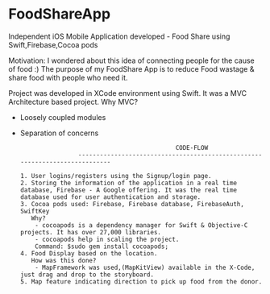 # FoodShareApp
Independent iOS Mobile Application developed - Food Share using Swift,Firebase,Cocoa pods

Motivation:
I wondered about this idea of connecting people for the cause of food :)
The purpose of my FoodShare App is to reduce Food wastage & share food with people who need it.

Project was developed in XCode environment using Swift. It was a MVC Architecture based project.
Why MVC?
 - Loosely coupled modules
 - Separation of concerns
 
                                                  CODE-FLOW
                       ----------------------------------------------------------------------------
                       
       1. User logins/registers using the Signup/login page.
       2. Storing the information of the application in a real time database, Firebase - A Google offering. It was the real time database used for user authentication and storage.
       3. Cocoa pods used: Firebase, Firebase database, FirebaseAuth, SwiftKey
          Why?
           - cocoapods is a dependency manager for Swift & Objective-C projects. It has over 27,000 libraries.
           - cocoapods help in scaling the project.
           Command: $sudo gem install cocoapods;
       4. Food Display based on the location.
          How was this done?
           - MapFramework was used,(MapKitView) available in the X-Code, just drag and drop to the storyboard.
       5. Map feature indicating direction to pick up food from the donor.
       
       
